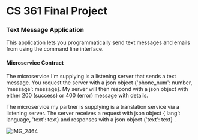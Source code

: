 # CS 361 Final Project
<h3> Text Message Application </h3>
<p>This application lets you programmatically send text messages and emails from using the command line interface. </p>

<h4>Microservice Contract </h4>
<p>The microservice I'm supplying is a listening server that sends a text message. You request the server with a json object {'phone_num': number, 'message': message}. My server will then respond with a json object with either 200 (success) or 400 (error) message with details. </p>

<p>The microservice my partner is supplying is a translation service via a listening server. The server receives a request with json object {'lang': language, 'text': text} and responses with a json object {'text': text} .</p>


![IMG_2464](https://user-images.githubusercontent.com/68666303/219252607-68c8b59b-ed80-4dd8-b2df-e2483ae8485d.jpeg)
